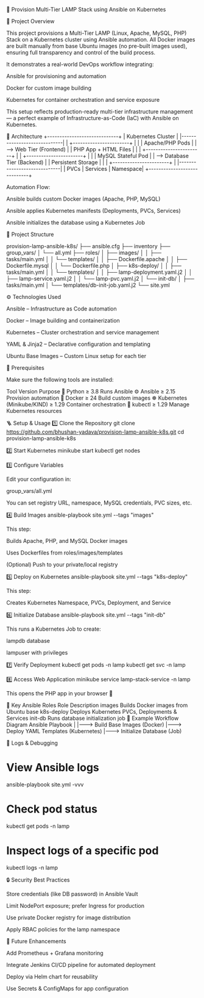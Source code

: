 🚀 Provision Multi-Tier LAMP Stack using Ansible on Kubernetes

📘 Project Overview

This project provisions a Multi-Tier LAMP (Linux, Apache, MySQL, PHP) Stack on a Kubernetes cluster using Ansible automation.
All Docker images are built manually from base Ubuntu images (no pre-built images used), ensuring full transparency and control of the build process.

It demonstrates a real-world DevOps workflow integrating:

Ansible for provisioning and automation

Docker for custom image building

Kubernetes for container orchestration and service exposure

This setup reflects production-ready multi-tier infrastructure management — a perfect example of Infrastructure-as-Code (IaC) with Ansible on Kubernetes.

🧩 Architecture
+-----------------------------+
|     Kubernetes Cluster      |
|-----------------------------|
|  +-----------------------+  |
|  |  Apache/PHP Pods      |  |  --> Web Tier (Frontend)
|  |  PHP App + HTML Files |  |
|  +-----------------------+  |
|  +-----------------------+  |
|  |  MySQL Stateful Pod   |  |  --> Database Tier (Backend)
|  |  Persistent Storage   |  |
|  +-----------------------+  |
|-----------------------------|
|  PVCs | Services | Namespace|
+-----------------------------+


Automation Flow:

Ansible builds custom Docker images (Apache, PHP, MySQL)

Ansible applies Kubernetes manifests (Deployments, PVCs, Services)

Ansible initializes the database using a Kubernetes Job


🧱 Project Structure

provision-lamp-ansible-k8s/
├── ansible.cfg
├── inventory
├── group_vars/
│   └── all.yml
├── roles/
│   ├── images/
│   │   ├── tasks/main.yml
│   │   └── templates/
│   │       ├── Dockerfile.apache
│   │       ├── Dockerfile.mysql
│   │       └── Dockerfile.php
│   ├── k8s-deploy/
│   │   ├── tasks/main.yml
│   │   └── templates/
│   │       ├── lamp-deployment.yaml.j2
│   │       ├── lamp-service.yaml.j2
│   │       └── lamp-pvc.yaml.j2
│   └── init-db/
│       ├── tasks/main.yml
│       └── templates/db-init-job.yaml.j2
└── site.yml



⚙️ Technologies Used

Ansible – Infrastructure as Code automation

Docker – Image building and containerization

Kubernetes – Cluster orchestration and service management

YAML & Jinja2 – Declarative configuration and templating

Ubuntu Base Images – Custom Linux setup for each tier




🧰 Prerequisites

Make sure the following tools are installed:

Tool	Version	Purpose
🐍 Python	≥ 3.8	Runs Ansible
⚙️ Ansible	≥ 2.15	Provision automation
🐳 Docker	≥ 24	Build custom images
☸️ Kubernetes (Minikube/KIND)	≥ 1.29	Container orchestration
🔗 kubectl	≥ 1.29	Manage Kubernetes resources


🪜 Setup & Usage
1️⃣ Clone the Repository
git clone https://github.com/bhushan-yadava/provision-lamp-ansible-k8s.git
cd provision-lamp-ansible-k8s

2️⃣ Start Kubernetes
minikube start
kubectl get nodes

3️⃣ Configure Variables

Edit your configuration in:

group_vars/all.yml


You can set registry URL, namespace, MySQL credentials, PVC sizes, etc.

4️⃣ Build Images
ansible-playbook site.yml --tags "images"


This step:

Builds Apache, PHP, and MySQL Docker images

Uses Dockerfiles from roles/images/templates

(Optional) Push to your private/local registry


5️⃣ Deploy on Kubernetes
ansible-playbook site.yml --tags "k8s-deploy"


This step:

Creates Kubernetes Namespace, PVCs, Deployment, and Service

6️⃣ Initialize Database
ansible-playbook site.yml --tags "init-db"


This runs a Kubernetes Job to create:

lampdb database

lampuser with privileges


7️⃣ Verify Deployment
kubectl get pods -n lamp
kubectl get svc -n lamp


8️⃣ Access Web Application
minikube service lamp-stack-service -n lamp


This opens the PHP app in your browser 🎉



🧠 Key Ansible Roles
Role	Description
images	Builds Docker images from Ubuntu base
k8s-deploy	Deploys Kubernetes PVCs, Deployments & Services
init-db	Runs database initialization job
🧩 Example Workflow Diagram
Ansible Playbook
   |
   |---> Build Base Images (Docker)
   |---> Deploy YAML Templates (Kubernetes)
   |---> Initialize Database (Job)

🧾 Logs & Debugging
# View Ansible logs
ansible-playbook site.yml -vvv

# Check pod status
kubectl get pods -n lamp

# Inspect logs of a specific pod
kubectl logs <pod-name> -n lamp

🔒 Security Best Practices

Store credentials (like DB password) in Ansible Vault

Limit NodePort exposure; prefer Ingress for production

Use private Docker registry for image distribution

Apply RBAC policies for the lamp namespace

🧰 Future Enhancements

Add Prometheus + Grafana monitoring

Integrate Jenkins CI/CD pipeline for automated deployment

Deploy via Helm chart for reusability

Use Secrets & ConfigMaps for app configuration
